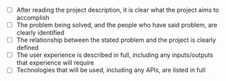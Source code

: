 - [ ] After reading the project description, it is clear what the project aims to accomplish
- [ ] The problem being solved, and the people who have said problem, are clearly identified
- [ ] The relationship between the stated problem and the project is clearly defined
- [ ] The user experience is described in full, including any inputs/outputs that experience will require
- [ ] Technologies that will be used, including any APIs, are listed in full
